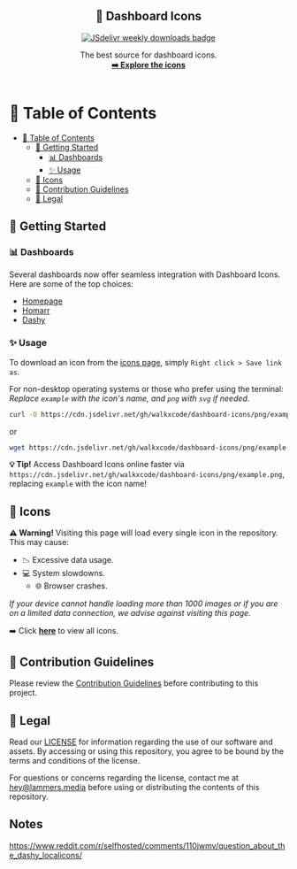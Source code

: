 <div align="center">
  <h2 align="center"> 🚀 Dashboard Icons </h2>
  <p align="center">
    <a href="https://www.jsdelivr.com/package/gh/walkxcode/dashboard-icons">
      <img src="https://img.shields.io/jsdelivr/gh/hy/walkxcode/dashboard-icons?color=%23A020F0" alt="JSdelivr weekly downloads badge">
    </a>
  </p>
  <p align="center">
    The best source for dashboard icons.
    <br />
    <a href="#-icons"><strong>➡️ Explore the icons</strong></a>
    <br />
    <br />
  </p>
</div>

# 📖 Table of Contents

- [📖 Table of Contents](#-table-of-contents)
  - [🚀 Getting Started](#-getting-started)
    - [📊 Dashboards](#-dashboards)
    - [✨ Usage](#-usage)
  - [🎨 Icons](#-icons)
  - [🎉 Contribution Guidelines](#-contribution-guidelines)
  - [📜 Legal](#-legal)

## 🚀 Getting Started

### 📊 Dashboards

Several dashboards now offer seamless integration with Dashboard Icons. Here are some of the top choices:

- [Homepage](https://github.com/gethomepage/homepage)
- [Homarr](https://github.com/ajnart/homarr)
- [Dashy](https://github.com/Lissy93/dashy)

### ✨ Usage

To download an icon from the [icons page](#-icons), simply `Right click > Save link as`.

For non-desktop operating systems or those who prefer using the terminal:
*Replace `example` with the icon's name, and `png` with `svg` if needed.*

```sh
curl -O https://cdn.jsdelivr.net/gh/walkxcode/dashboard-icons/png/example.png
```

or

```sh
wget https://cdn.jsdelivr.net/gh/walkxcode/dashboard-icons/png/example.png
```

**💡 Tip!** Access Dashboard Icons online faster via `https://cdn.jsdelivr.net/gh/walkxcode/dashboard-icons/png/example.png`, replacing `example` with the icon name!

## 🎨 Icons
**⚠️ Warning!**  Visiting this page will load every single icon in the repository. This may cause:
- 📉 Excessive data usage.
- 💻 System slowdowns.
	- 🌐 Browser crashes.

*If your device cannot handle loading more than 1000 images or if you are on a limited data connection, we advise against visiting this page.*

➡️ Click [**here**](ICONS.md) to view all icons.

## 🎉 Contribution Guidelines
Please review the [Contribution Guidelines](CONTRIBUTING.md) before contributing to this project.

## 📜 Legal

Read our [LICENSE](LICENSE) for information regarding the use of our software and assets. By accessing or using this repository, you agree to be bound by the terms and conditions of the license.

For questions or concerns regarding the license, contact me at hey@lammers.media before using or distributing the contents of this repository.

## Notes

https://www.reddit.com/r/selfhosted/comments/110jwmv/question_about_the_dashy_localicons/
